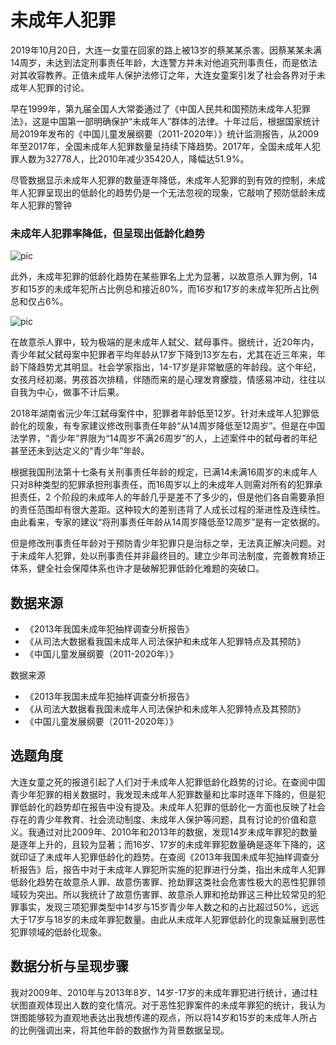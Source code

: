 # 未成年人犯罪
2019年10月20日，大连一女童在回家的路上被13岁的蔡某某杀害。因蔡某某未满14周岁，未达到法定刑事责任年龄，大连警方并未对他追究刑事责任，而是依法对其收容教养。正值未成年人保护法修订之年，大连女童案引发了社会各界对于未成年人犯罪的讨论。

早在1999年，第九届全国人大常委通过了《中国人民共和国预防未成年人犯罪法》，这是中国第一部明确保护“未成年人”群体的法律。十年过后，根据国家统计局2019年发布的《中国儿童发展纲要（2011-2020年）》统计监测报告，从2009年至2017年，全国未成年人犯罪数量呈持续下降趋势。2017年，全国未成年人犯罪人数为32778人，比2010年减少35420人，降幅达51.9%。

尽管数据显示未成年人犯罪的数量逐年降低，未成年人犯罪的到有效的控制，未成年人犯罪呈现出的低龄化的趋势仍是一个无法忽视的现象，它敲响了预防低龄未成年人犯罪的警钟

### 未成年人犯罪率降低，但呈现出低龄化趋势 ##

![pic](https://datawrapper.dwcdn.net/Dh19G/1/)  

此外，未成年犯罪的低龄化趋势在某些罪名上尤为显著，以故意杀人罪为例，14岁和15岁的未成年犯所占比例总和接近80%，而16岁和17岁的未成年犯所占比例总和仅占6%。

![pic](https://datawrapper.dwcdn.net/m6Kr5/1/)  

在故意杀人罪中，较为极端的是未成年人弑父、弑母事件。据统计，近20年内，青少年弑父弑母案中犯罪者平均年龄从17岁下降到13岁左右，尤其在近三年来，年龄下降趋势尤其明显。社会学家指出，14-17岁是非常敏感的年龄段。这个年纪，女孩月经初潮，男孩首次排精，伴随而来的是心理发育朦胧，情感易冲动，往往以自我为中心，做事不计后果。

2018年湖南省沅少年江弑母案件中，犯罪者年龄低至12岁。针对未成年人犯罪低龄化的现象，有专家建议修改刑事责任年龄“从14周岁降低至12周岁”。但是在中国法学界，“青少年”界限为“14周岁不满26周岁”的人，上述案件中的弑母者的年纪甚至还未到达定义的“青少年”年龄。

根据我国刑法第十七条有关刑事责任年龄的规定，已满14未满16周岁的未成年人只对8种类型的犯罪承担刑事责任，而16周岁以上的未成年人则需对所有的犯罪承担责任，2 个阶段的未成年人的年龄几乎是差不了多少的，但是他们各自需要承担的责任范围却有很大差距。这种较大的差别违背了人成长过程的渐进性及连续性。由此看来，专家的建议“将刑事责任年龄从14周岁降低至12周岁”是有一定依据的。

但是修改刑事责任年龄对于预防青少年犯罪只是治标之举，无法真正解决问题。对于未成年人犯罪，处以刑事责任并非最终目的。建立少年司法制度，完善教育矫正体系，健全社会保障体系也许才是破解犯罪低龄化难题的突破口。

## 数据来源  
- 《2013年我国未成年犯抽样调查分析报告》
- 《从司法大数据看我国未成年人司法保护和未成年人犯罪特点及其预防》
- 《中国儿童发展纲要（2011-2020年）》

数据来源
- 《2013年我国未成年犯抽样调查分析报告》
- 《从司法大数据看我国未成年人司法保护和未成年人犯罪特点及其预防》
- 《中国儿童发展纲要（2011-2020年）》

## 选题角度
大连女童之死的报道引起了人们对于未成年人犯罪低龄化趋势的讨论。在查阅中国青少年犯罪的相关数据时，我发现未成年人犯罪数量和比率时逐年下降的，但是犯罪低龄化的趋势却在报告中没有提及。未成年人犯罪的低龄化一方面也反映了社会存在的青少年教育、社会流动制度、未成年人保护等问题，具有讨论的价值和意义。我通过对比2009年、2010年和2013年的数据，发现14岁未成年罪犯的数量是逐年上升的，且较为显著；而16岁、17岁的未成年罪犯数量确是逐年下降的，这就印证了未成年人犯罪低龄化的趋势。在查阅《2013年我国未成年犯抽样调查分析报告》后，报告中对于未成年人罪犯所实施的犯罪进行分类，指出未成年人犯罪低龄化趋势在故意杀人罪、故意伤害罪、抢劫罪这类社会危害性极大的恶性犯罪领域较为突出。所以我统计了故意伤害罪、故意杀人罪和抢劫罪这三种比较常见的犯罪事实，发现三项犯罪类型中14岁与15岁青少年人数之和的占比超过50%，远远大于17岁与18岁的未成年罪犯数量。由此从未成年人犯罪低龄化的现象延展到恶性犯罪领域的低龄化现象。

## 数据分析与呈现步骤
我对2009年、2010年与2013年8岁、14岁-17岁的未成年罪犯进行统计，通过柱状图直观体现出人数的变化情况。对于恶性犯罪案件的未成年罪犯的统计，我认为饼图能够较为直观地表达出我想传递的观点，所以将14岁和15岁的未成年人所占的比例强调出来，将其他年龄的数据作为背景数据呈现。
